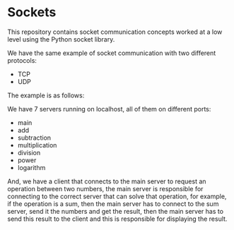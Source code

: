 # Sockets
This repository contains socket communication concepts worked at a low level using the Python socket library.

We have the same example of socket communication with two different protocols:
- TCP
- UDP

The example is as follows:

We have 7 servers running on localhost, all of them on different ports:
- main
- add
- subtraction
- multiplication
- division
- power
- logarithm

And, we have a client that connects to the main server to request an operation between two numbers, the main server is responsible for connecting to the correct server that can solve that operation, for example, if the operation is a sum, then the main server has to connect to the sum server, send it the numbers and get the result, then the main server has to send this result to the client and this is responsible for displaying the result.
